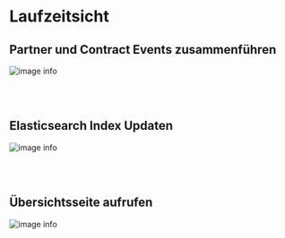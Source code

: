 # Laufzeitsicht
## Partner und Contract Events zusammenführen
![image info](../images/uml/join_partner_and_contracts.png)


&nbsp;\
&nbsp;

## Elasticsearch Index Updaten
![image info](../images/uml/consume_overview_events.png)


&nbsp;\
&nbsp;

## Übersichtsseite aufrufen
![image info](../images/uml/read_overview.png)